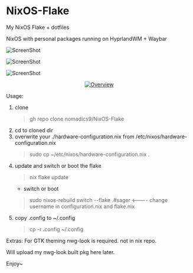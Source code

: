 # NixOS-Flake
My NixOS Flake + dotfiles

NixOS with personal packages running on HyprlandWM + Waybar


![ScreenShot](https://i.ibb.co/zZbTRPp/2023-05-22-T23-05-36-798602415-03-00.png)

![ScreenShot](https://i.ibb.co/FHh8QZM/2023-05-22-T23-05-59-807197950-03-00.png)

![ScreenShot](https://i.ibb.co/M9gs7n5/2023-05-22-T23-07-35-808155981-03-00.png)

<div align="center">
  <a href="https://www.youtube.com/watch?v=PjE-PTNWwqs"><img src="https://img.youtube.com/vi/PjE-PTNWwqs/0.jpg" alt="Overview"></a>
</div>


Usage:

1. clone
   > gh repo clone nomadics9/NixOS-Flake
2. cd to cloned dir 
3. overwrite your ./hardware-configuration.nix from /etc/nixos/hardware-configuration.nix
   > sudo cp ~/etc/nixos/hardware-configuration.nix .
4. update and switch or boot the flake
   > nix flake update
    - switch or boot
   > sudo nixos-rebuild switch --flake .#sager <---- change username in configuration.nix and flake.nix 
5. copy .config to ~/.config
   > cp -r .config ~/.config

Extras:
For GTK theming 
nwg-look is required. not in nix repo.

Will upload my nwg-look built pkg here later.

Enjoy~

